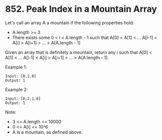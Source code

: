 # 852. Peak Index in a Mountain Array

Let's call an array A a mountain if the following properties hold:

* A.length >= 3
* There exists some 0 < i < A.length - 1 such that A[0] < A[1] < ... A[i-1] < A[i] > A[i+1] > ... > A[A.length - 1]

Given an array that is definitely a mountain, return any i such that A[0] < A[1] < ... A[i-1] < A[i] > A[i+1] > ... > A[A.length - 1].

Example 1:
````
Input: [0,1,0]
Output: 1
````
Example 2:
````
Input: [0,2,1,0]
Output: 1
````
Note:

* 3 <= A.length <= 10000
* 0 <= A[i] <= 10^6
* A is a mountain, as defined above.

